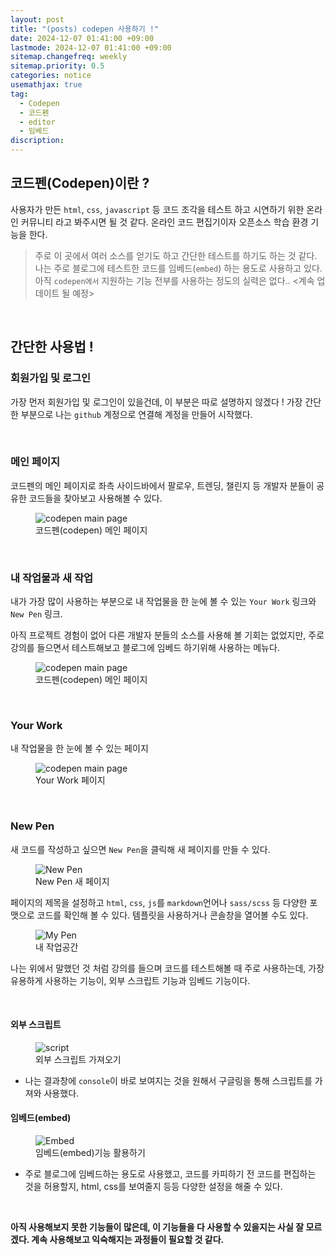 ```yaml
---
layout: post
title: "(posts) codepen 사용하기 !"
date: 2024-12-07 01:41:00 +09:00
lastmode: 2024-12-07 01:41:00 +09:00
sitemap.changefreq: weekly
sitemap.priority: 0.5
categories: notice
usemathjax: true
tag:
  - Codepen
  - 코드펜
  - editor
  - 임베드
discription:
---
```


## 코드펜(Codepen)이란 ?

사용자가 만든 `html`, `css`, `javascript` 등 코드 조각을 테스트 하고 시연하기 위한 온라인 커뮤니티 라고 봐주시면 될 것 같다. 온라인 코드 편집기이자 오픈소스 학습 환경 기능을 한다.

> 주로 이 곳에서 여러 소스를 얻기도 하고 간단한 테스트를 하기도 하는 것 같다. 나는 주로 블로그에 테스트한 코드를 임베드(`embed`) 하는 용도로 사용하고 있다. 아직 `codepen에서` 지원하는 기능 전부를 사용하는 정도의 실력은 없다.. <계속 업데이트 될 예정>

<br>

## 간단한 사용법 !

### 회원가입 및 로그인

가장 먼저 회원가입 및 로그인이 있을건데, 이 부분은 따로 설명하지 않겠다 ! 가장 간단한 부분으로 나는 `github` 계정으로 연결해 계정을 만들어 시작했다.

<br>

### 메인 페이지

코드펜의 메인 페이지로 좌측 사이드바에서 팔로우, 트렌딩, 챌린지 등 개발자 분들이 공유한 코드들을 찾아보고 사용해볼 수 있다.

<figure>
<img src="/assets/img/codepen-img-1.png" alt="codepen main page">
<figcaption>코드펜(codepen) 메인 페이지</figcaption>
</figure>

<br>

### 내 작업물과 새 작업

내가 가장 많이 사용하는 부분으로 내 작업물을 한 눈에 볼 수 있는 `Your Work` 링크와 `New Pen` 링크.

아직 프로젝트 경험이 없어 다른 개발자 분들의 소스를 사용해 볼 기회는 없었지만, 주로 강의를 들으면서 테스트해보고 블로그에 임베드 하기위해 사용하는 메뉴다.

<figure>
<img src="/assets/img/codepen-img-2.png" alt="codepen main page">
<figcaption>코드펜(codepen) 메인 페이지</figcaption>
</figure>

<br>

### Your Work

내 작업물을 한 눈에 볼 수 있는 페이지

<figure>
<img src="/assets/img/codepen-img-3.png" alt="codepen main page">
<figcaption>Your Work 페이지</figcaption>
</figure>

<br>

### New Pen

새 코드를 작성하고 싶으면 `New Pen`을 클릭해 새 페이지를 만들 수 있다.

<figure>
<img src="/assets/img/codepen-img-4.png" alt="New Pen">
<figcaption>New Pen 새 페이지</figcaption>
</figure>

페이지의 제목을 설정하고 `html`, `css`, `js`를 `markdown`언어나 `sass/scss` 등 다양한 포맷으로 코드를 확인해 볼 수 있다. 템플릿을 사용하거나 콘솔창을 열어볼 수도 있다.

<figure>
<img src="/assets/img/codepen-img-5.png" alt="My Pen">
<figcaption>내 작업공간</figcaption>
</figure>

나는 위에서 말했던 것 처럼 강의를 들으며 코드를 테스트해볼 때 주로 사용하는데, 가장 유용하게 사용하는 기능이, 외부 스크립트 기능과 임베드 기능이다.

<br>

#### 외부 스크립트

<figure>
<img src="/assets/img/codepen-img-6.png" alt="script">
<figcaption>외부 스크립트 가져오기</figcaption>
</figure>

- 나는 결과창에 `console`이 바로 보여지는 것을 원해서 구글링을 통해 스크립트를 가져와 사용했다.

#### 임베드(embed)

<figure>
<img src="/assets/img/codepen-img-7.png" alt="Embed">
<figcaption>임베드(embed)기능 활용하기</figcaption>
</figure>

- 주로 블로그에 임베드하는 용도로 사용했고, 코드를 카피하기 전 코드를 편집하는 것을 허용할지, html, css를 보여줄지 등등 다양한 설정을 해줄 수 있다.

<br>

**아직 사용해보지 못한 기능들이 많은데, 이 기능들을 다 사용할 수 있을지는 사실 잘 모르겠다. 계속 사용해보고 익숙해지는 과정들이 필요할 것 같다.**
